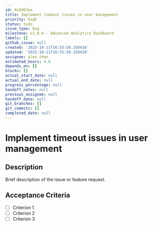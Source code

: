 ```yaml
---
id: 4c6967ee
title: Implement timeout issues in user management
priority: high
status: todo
issue_type: bug
milestone: v1.8.0 - Advanced Analytics Dashboard
labels: []
github_issue: null
created: '2025-10-11T16:55:50.350416'
updated: '2025-10-11T16:55:50.350420'
assignee: alex.chen
estimated_hours: 4.0
depends_on: []
blocks: []
actual_start_date: null
actual_end_date: null
progress_percentage: null
handoff_notes: null
previous_assignee: null
handoff_date: null
git_branches: []
git_commits: []
completed_date: null
---
```


# Implement timeout issues in user management

## Description

Brief description of the issue or feature request.

## Acceptance Criteria

- [ ] Criterion 1
- [ ] Criterion 2
- [ ] Criterion 3